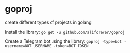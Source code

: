 # goproj
create different types of projects in golang

Install the library:
```go get -u github.com/aliforever/goproj```

Create a Telegram bot using the library:
```goproj -type=bot -username=BOT_USERNAME -token=BOT_TOKEN```
